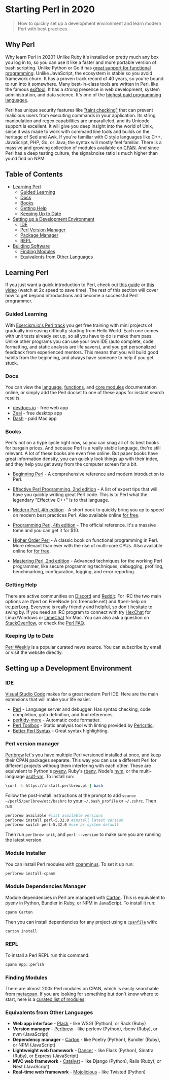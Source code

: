 # Starting Perl in 2020

> How to quickly set up a development environment and learn modern Perl with best practices.

## Why Perl

Why learn Perl in 2020? Unlike Ruby it's installed on pretty much any box you log in to, so you can use it like a faster and more portable version of bash scripting. Unlike Python or Go it has [great support for functional programming](https://hop.perl.plover.com/book/). Unlike JavaScript, the ecosystem is stable so you avoid framework churn. It has a proven track record of 40 years, so you're bound to run into it somewhere. Many best-in-class tools are written in Perl, like the famous [exiftool](https://exiftool.org/). It has a strong presence in web development, system administration, and data science. It's one of the [highest paid programming languages](https://fossbytes.com/stack-overflow-highest-salary-programming-languages-2020/).

Perl has unique security features like ["taint checking"](https://en.wikipedia.org/wiki/Taint_checking) that can prevent malicious users from executing commands in your application. Its string manipulation and regex capabilities are unparalleled, and its Unicode support is excellent. It will give you deep insight into the world of Unix, since it was made to work with command line tools and builds on the heritage of Sed and Awk. If you're familiar with C style languages like C++, JavaScript, PHP, Go, or Java, the syntax will mostly feel familiar. There is a massive and growing collection of modules available on [CPAN](https://metacpan.org/). And since Perl has a deep testing culture, the signal:noise ratio is much higher than you'd find on NPM.

## Table of Contents

- [Learning Perl](#learning-perl)
  - [Guided Learning](#guided-learning)
  - [Docs](#docs)
  - [Books](#books)
  - [Getting Help](#getting-help)
  - [Keeping Up to Date](#keeping-up-to-date)
- [Setting up a Development Environment](#setting-up-a-development-environment)
  - [IDE](#ide)
  - [Perl Version Manager](#perl-version-manager)
  - [Package Manager](#package-manager)
  - [REPL](#repl)
- [Building Software](#building-software)
  - [Finding Modules](#finding-modules)
  - [Equivalents from Other Languages](#equivalents-from-other-languages)

## Learning Perl

If you just want a quick introduction to Perl, check out [this guide](https://perldoc.perl.org/perlintro.html) or [this video](https://www.youtube.com/watch?v=WEghIXs8F6c) (watch at 2x speed to save time). The rest of this section will cover how to get beyond introductions and become a successful Perl programmer.

### Guided Learning

With [Exercism.io's Perl track](https://exercism.io/my/tracks/perl5) you get free training with mini projects of gradually increasing difficulty starting from Hello World. Each one comes with unit tests already set up, so all you have to do is make them pass. Unlike other programs you can use your own IDE (auto complete, code formatting, and static analysis are life savers), and you get personalized feedback from experienced mentors. This means that you will build good habits from the beginning, and always have someone to help if you get stuck.

### Docs

You can view the [language](https://perldoc.perl.org/perl.html), [functions](https://perldoc.pl/functions), and [core modules](https://perldoc.pl/modules) documentation online, or simply add the Perl docset to one of these apps for instant search results.

- [devdocs.io](https://devdocs.io) - free web app
- [Zeal](https://zealdocs.org/) - free desktop app
- [Dash](https://kapeli.com/dash) - paid Mac app

### Books

Perl's not on a hype cycle right now, so you can snag all of its best books for bargain prices. And because Perl is a really stable language, the're still relevant. A lot of these books are even free online. But paper books have great information density, you can quickly look things up with their index, and they help you get away from the computer screen for a bit.

- [Beginning Perl](https://www.goodreads.com/book/show/13837737-beginning-perl) - A comprehensive reference and modern introduction to Perl.

- [Effective Perl Programming, 2nd edition](https://www.goodreads.com/book/show/946128.Effective_Perl_Programming) - A list of expert tips that will have you quickly writing great Perl code. This is to Perl what the legendary "Effective C++" is to that language.

- [Modern Perl, 4th edition](https://www.goodreads.com/book/show/10198038-modern-perl) - A short book to quickly bring you up to speed on modern best practices Perl. Also available online [for free](http://modernperlbooks.com/books/modern_perl_2016/index.html).

- [Programming Perl, 4th edition](https://www.goodreads.com/book/show/154155.Programming_Perl) - The official reference. It's a massive tome and you can get it for \$10.

- [Higher Order Perl](https://www.goodreads.com/book/show/86365.Higher_Order_Perl) - A classic book on functional programming in Perl. More relevant than ever with the rise of multi-core CPUs. Also available online for [for free](https://hop.perl.plover.com/book/).

- [Mastering Perl, 2nd edition](https://www.goodreads.com/book/show/583634.Mastering_Perl) - Advanced techniques for the working Perl programmer, like secure programming techniques, debugging, profiling, benchmarking, configuration, logging, and error reporting.

### Getting Help

There are active communities on [Discord](https://discord.com/invite/Mnbj6th) and [Reddit](https://reddit.com/r/perl/). For IRC the two main options are #perl on FreeNode (irc.freenode.net) and #perl-help on [irc.perl.org](https://www.irc.perl.org/). Everyone is really friendly and helpful, so don't hesitate to swing by. If you need an IRC program to connect with try [HexChat](https://hexchat.github.io/) for Linux/Windows or [LimeChat](http://limechat.net/mac/) for Mac. You can also ask a question on [StackOverflow](https://stackoverflow.com/questions/tagged/perl), or check the [Perl FAQ](https://perldoc.pl/perlfaq).

### Keeping Up to Date

[Perl Weekly](https://perlweekly.com/latest.html) is a popular curated news source. You can subscribe by email or visit the website directly.

## Setting up a Development Environment

### IDE

[Visual Studio Code](https://code.visualstudio.com/) makes for a great modern Perl IDE. Here are the main extensions that will make your life easier.

- [Perl](https://marketplace.visualstudio.com/items?itemName=richterger.perl) - Language server and debugger. Has syntax checking, code completion, goto definition, and find references.
- [perltidy-more](https://marketplace.visualstudio.com/items?itemName=Kaktus.perltidy-more) - Automatic code formatter.
- [Perl Toolbox](https://marketplace.visualstudio.com/items?itemName=d9705996.perl-toolbox) - Static analysis tool with linting provided by [Perlcritic](https://github.com/Perl-Critic/Perl-Critic).
- [Better Perl Syntax](https://marketplace.visualstudio.com/items?itemName=jeff-hykin.better-perl-syntax) - Great syntax highlighting.

### Perl version manager

[Perlbrew](https://perlbrew.pl/) let's you have multiple Perl versioned installed at once, and keep their CPAN packages separate. This way you can use a different Perl for different projects withoug them interfering with each other. These are equivalent to Python's [pyenv](https://github.com/pyenv/pyenv), Ruby's [rbenv](https://github.com/rbenv/rbenv), Node's [nvm](https://github.com/nvm-sh/nvm), or the multi-language [asdf-vm](https://asdf-vm.com/). To install run:

```bash
\curl -L https://install.perlbrew.pl | bash
```

Follow the post-install instructions at the prompt to add `source ~/perl5/perlbrew/etc/bashrc` to your `~/.bash_profile` or `~/.zshrc`. Then run:

```bash
perlbrew available #list available versions
perlbrew install perl-5.32.0 #install latest version
perlbrew switch perl-5.32.0 #use as system default
```

Then run `perlbrew init`, and `perl --version` to make sure you are running the latest version.

### Module Installer

You can install Perl modules with [cpanminus](https://github.com/miyagawa/cpanminus). To set it up run:

```bash
perlbrew install-cpanm
```

### Module Dependencies Manager

Module dependencies in Perl are managed with [Carton](https://metacpan.org/pod/Carton). This is equivalent to pyenv in Python, Bundler in Ruby, or NPM in JavaScript. To install it run:

```bash
cpanm Carton
```

Then you can install dependencies for any project using a [`cpanfile`](https://metacpan.org/pod/cpanfile) with:

```bash
carton install
```

### REPL

To install a Perl REPL run this command:

```bash
cpanm App::perlsh
```

### Finding Modules

There are almost 200k Perl modules on CPAN, which is easily searchable from [metacpan](https://metacpan.org/). If you are looking for something but don't know where to start, here is a [curated list of modules](https://metacpan.org/pod/Task::Kensho).

### Equivalents from Other Languages

- **Web app interface** - [Plack](https://plackperl.org/) - like WSGI (Python), or Rack (Ruby)
- **Version manager** - [Perlbrew](https://perlbrew.pl/) - like perlenv (Python), rbenv (Ruby), or nvm (JavaScript)
- **Dependency manager** - [Carton](https://metacpan.org/pod/Carton) - like Poetry (Python), Bundler (Ruby), or NPM (JavaScript)
- **Lightweight web framework** - [Dancer](http://perldancer.org/) - like Flask (Python), Sinatra (Ruby), or Express (JavaScript)
- **MVC web framework** - [Catalyst](http://www.catalystframework.org/) - like Django (Python), Rails (Ruby), or Nest (JavaScript)
- **Real-time web framework** - [Mojolicious](https://mojolicious.org/) - like Twisted (Python)
